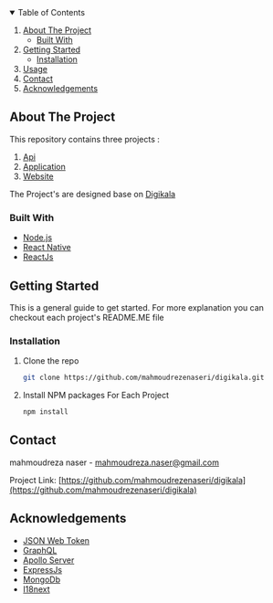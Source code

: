 <!-- TABLE OF CONTENTS -->
<details open="open">
  <summary>Table of Contents</summary>
  <ol>
    <li>
      <a href="#about-the-project">About The Project</a>
      <ul>
        <li><a href="#built-with">Built With</a></li>
      </ul>
    </li>
    <li>
      <a href="#getting-started">Getting Started</a>
      <ul>
        <li><a href="#installation">Installation</a></li>
      </ul>
    </li>
    <li><a href="#usage">Usage</a></li>
    <li><a href="#contact">Contact</a></li>
    <li><a href="#acknowledgements">Acknowledgements</a></li>
  </ol>
</details>

## About The Project

This repository contains three projects : 
    <ol>
        <li>
            <a href="https://github.com/mahmoudrezenaseri/digikala/tree/main/api">Api</a>
        </li>
        <li>
            <a href="https://github.com/mahmoudrezenaseri/digikala/tree/main/app">Application</a>
        </li>
        <li>
            <a href="https://github.com/mahmoudrezenaseri/digikala/tree/main/website">Website</a>
        </li>
    </ol>

The Project's are designed base on [Digikala](https://digikala.com)

### Built With

* [Node.js](https://nodejs.org/) 
* [React Native](https://reactnative.dev)
* [ReactJs](https://reactjs.org/) 



<!-- GETTING STARTED -->
## Getting Started

This is a general guide to get started.
For more explanation you can checkout each project's README.ME file

### Installation

1. Clone the repo
   ```sh
   git clone https://github.com/mahmoudrezenaseri/digikala.git
   ```
2. Install NPM packages For Each Project
   ```sh
   npm install
   ```

<!-- CONTACT -->
## Contact

mahmoudreza naser - mahmoudreza.naser@gmail.com

Project Link: [https://github.com/mahmoudrezenaseri/digikala](https://github.com/mahmoudrezenaseri/digikala)

<!-- ACKNOWLEDGEMENTS -->
## Acknowledgements

* [JSON Web Token](https://jwt.io)
* [GraphQL](https://graphql.org)
* [Apollo Server](https://www.apollographql.com)
* [ExpressJs](https://expressjs.com)
* [MongoDb ](https://www.mongodb.com)
* [I18next ](https://www.i18next.com)
